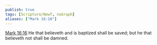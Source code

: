 ```yaml
---
publish: true
tags: [Scripture/NewT, noGraph]
aliases: ["Mark 16:16"]
---
```

[Mark 16:16](https://churchofjesuschrist.org/study/scriptures/nt/mark/16?lang=eng&id=p16#p16) He that believeth and is baptized shall be saved; but he that believeth not shall be damned.
